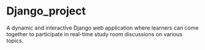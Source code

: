 # Django_project
A dynamic and interactive Django web application where learners can come together to participate in real-time study room discussions on various topics.
